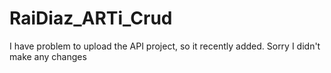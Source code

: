 # RaiDiaz_ARTi_Crud
I have problem to upload the API project, so it recently added. Sorry
I didn't make any changes
